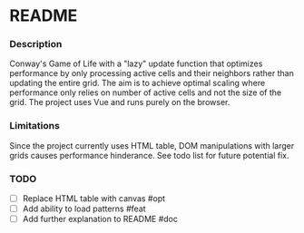 # README

### Description
Conway's Game of Life with a "lazy" update function that optimizes performance by only processing active cells and their neighbors rather than updating the entire grid. The aim is to achieve optimal scaling where performance only relies on number of active cells and not the size of the grid.
The project uses Vue and runs purely on the browser.

### Limitations
Since the project currently uses HTML table, DOM manipulations with larger grids causes performance hinderance. See todo list for future potential fix.

### TODO
- [ ] Replace HTML table with canvas #opt
- [ ] Add ability to load patterns #feat
- [ ] Add further explanation to README #doc